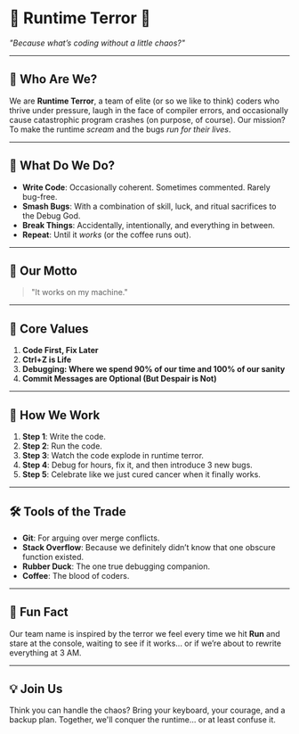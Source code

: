 # 🐛 Runtime Terror 🚨  
*"Because what’s coding without a little chaos?"*

---

## 👾 Who Are We?  
We are **Runtime Terror**, a team of elite (or so we like to think) coders who thrive under pressure, laugh in the face of compiler errors, and occasionally cause catastrophic program crashes (on purpose, of course). Our mission? To make the runtime *scream* and the bugs *run for their lives*.  

---

## 🤔 What Do We Do?  
- **Write Code**: Occasionally coherent. Sometimes commented. Rarely bug-free.  
- **Smash Bugs**: With a combination of skill, luck, and ritual sacrifices to the Debug God.  
- **Break Things**: Accidentally, intentionally, and everything in between.  
- **Repeat**: Until it *works* (or the coffee runs out).

---

## 🎯 Our Motto  
> "It works on my machine."

---

## 📜 Core Values  
1. **Code First, Fix Later**  
2. **Ctrl+Z is Life**  
3. **Debugging: Where we spend 90% of our time and 100% of our sanity**  
4. **Commit Messages are Optional (But Despair is Not)**  

---

## 🚀 How We Work  
1. **Step 1**: Write the code.  
2. **Step 2**: Run the code.  
3. **Step 3**: Watch the code explode in runtime terror.  
4. **Step 4**: Debug for hours, fix it, and then introduce 3 new bugs.  
5. **Step 5**: Celebrate like we just cured cancer when it finally works.

---

## 🛠 Tools of the Trade  
- **Git**: For arguing over merge conflicts.  
- **Stack Overflow**: Because we definitely didn’t know that one obscure function existed.  
- **Rubber Duck**: The one true debugging companion.  
- **Coffee**: The blood of coders.  

---

## 🐾 Fun Fact  
Our team name is inspired by the terror we feel every time we hit **Run** and stare at the console, waiting to see if it works... or if we’re about to rewrite everything at 3 AM.  

---

## 💡 Join Us  
Think you can handle the chaos? Bring your keyboard, your courage, and a backup plan. Together, we'll conquer the runtime… or at least confuse it.  
